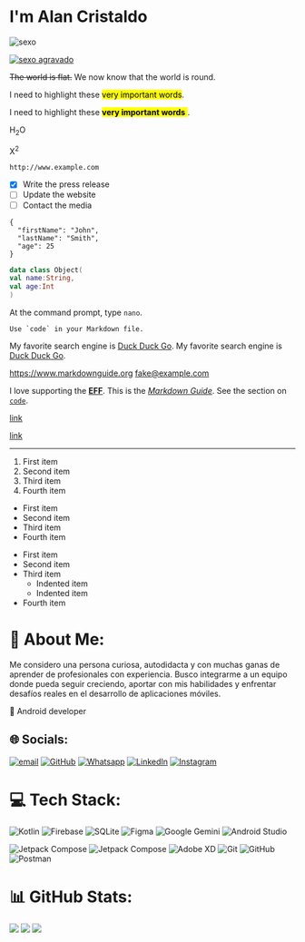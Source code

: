 
# I'm Alan Cristaldo


![sexo](https://blog.desdelinux.net/wp-content/uploads/2021/08/Jetpack-Compose.png "sexo")

[![sexo agravado](https://blog.desdelinux.net/wp-content/uploads/2021/08/Jetpack-Compose.png "Shiprock, New Mexico by Beau Rogers")](https://www.megaeletronicos.com/producto/1461848/tablet-xiaomi-pad-7-128gb-8gb-ram-de-112-13mp-8mp-azul)

~~The world is flat.~~ We now know that the world is round.

I need to highlight these <mark>very important words</mark>.

I need to highlight these <mark> **very important words** </mark>.

H<sub>2</sub>O

X<sup>2</sup>

`http://www.example.com`

- [x] Write the press release
- [ ] Update the website
- [ ] Contact the media

```
{
  "firstName": "John",
  "lastName": "Smith",
  "age": 25
}
```

```kotlin
data class Object(
val name:String,
val age:Int
)
```

At the command prompt, type `nano`.

``Use `code` in your Markdown file.``

My favorite search engine is [Duck Duck Go](https://www.megaeletronicos.com/producto/1461848/tablet-xiaomi-pad-7-128gb-8gb-ram-de-112-13mp-8mp-azul).
My favorite search engine is [Duck Duck Go](https://www.megaeletronicos.com/producto/1461848/tablet-xiaomi-pad-7-128gb-8gb-ram-de-112-13mp-8mp-azul "The best search engine for privacy").

<https://www.markdownguide.org>
<fake@example.com>

I love supporting the **[EFF](https://eff.org)**.
This is the *[Markdown Guide](https://www.markdownguide.org)*.
See the section on [`code`](#code).

[link](https://www.example.com/my%20great%20page)

<a href="https://www.example.com/my great page">link</a>

---

1. First item
2. Second item
3. Third item
4. Fourth item

* First item
* Second item
* Third item
* Fourth item

- First item
- Second item
- Third item
    - Indented item
    - Indented item
- Fourth item

# 💫 About Me:
Me considero una persona curiosa, autodidacta y con muchas ganas de aprender de profesionales con experiencia. Busco integrarme a un equipo donde pueda seguir creciendo, aportar con mis habilidades y enfrentar desafíos reales en el desarrollo de aplicaciones móviles.

 📲 Android developer

## 🌐 Socials:
[![email](https://img.shields.io/badge/Email-D14836?logo=gmail&logoColor=white)](mailto:alanbenites999@gmail.com) 
<a href="https://github.com/7oSkaaa"><img src="https://img.shields.io/badge/github-%23181717.svg?style=plastic&logo=github&logoColor=white" alt="GitHub"/></a>
<a href="https://wa.me/0201208822340"><img src="https://img.shields.io/badge/whatsapp-%2325D366.svg?style=plastic&logo=whatsapp&logoColor=white" alt="Whatsapp"/></a>
<a href="https://www.linkedin.com/in/7oskaa/"><img src="https://img.shields.io/badge/linkedin-%230A66C2.svg?style=plastic&logo=linkedin&logoColor=white" alt="LinkedIn"/></a>
<a href="https://www.instagram.com/ahmed_7oskaa/"><img src="https://img.shields.io/badge/instagram-%23E4405F.svg?style=plastic&logo=instagram&logoColor=white" alt="Instagram"/></a>

# 💻 Tech Stack:
![Kotlin](https://img.shields.io/badge/kotlin-%237F52FF.svg?style=for-the-badge&logo=kotlin&logoColor=white) 
![Firebase](https://img.shields.io/badge/firebase-a08021?style=for-the-badge&logo=firebase&logoColor=ffcd34)
![SQLite](https://img.shields.io/badge/sqlite-%2307405e.svg?style=for-the-badge&logo=sqlite&logoColor=white) 
![Figma](https://img.shields.io/badge/figma-%23F24E1E.svg?style=for-the-badge&logo=figma&logoColor=white) 
![Google Gemini](https://img.shields.io/badge/google%20gemini-8E75B2?style=for-the-badge&logo=google%20gemini&logoColor=white) 
![Android Studio](https://img.shields.io/badge/android%20studio-346ac1?style=for-the-badge&logo=android%20studio&logoColor=white)

![Jetpack Compose](https://img.shields.io/badge/Jetpack%20Compose-4285F4.svg?style=for-the-badge&logo=Jetpack-Compose&logoColor=white)
![Jetpack Compose](https://img.shields.io/badge/Android-3DDC84.svg?style=for-the-badge&logo=Android&logoColor=white)
![Adobe XD](https://img.shields.io/badge/Adobe%20XD-470137?style=for-the-badge&logo=Adobe%20XD&logoColor=#FF61F6) ![Git](https://img.shields.io/badge/git-%23F05033.svg?style=for-the-badge&logo=git&logoColor=white) ![GitHub](https://img.shields.io/badge/github-%23121011.svg?style=for-the-badge&logo=github&logoColor=white) ![Postman](https://img.shields.io/badge/Postman-FF6C37?style=for-the-badge&logo=postman&logoColor=white)

# 📊 GitHub Stats:
![](https://github-readme-stats.vercel.app/api?username=006900&theme=catppuccin_mocha&hide_border=true&include_all_commits=true&count_private=false)
![](https://nirzak-streak-stats.vercel.app/?user=006900&theme=catppuccin_mocha&hide_border=true)
![](https://github-readme-stats.vercel.app/api/top-langs/?username=006900&theme=catppuccin_mocha&hide_border=true&include_all_commits=true&count_private=false&layout=compact)
